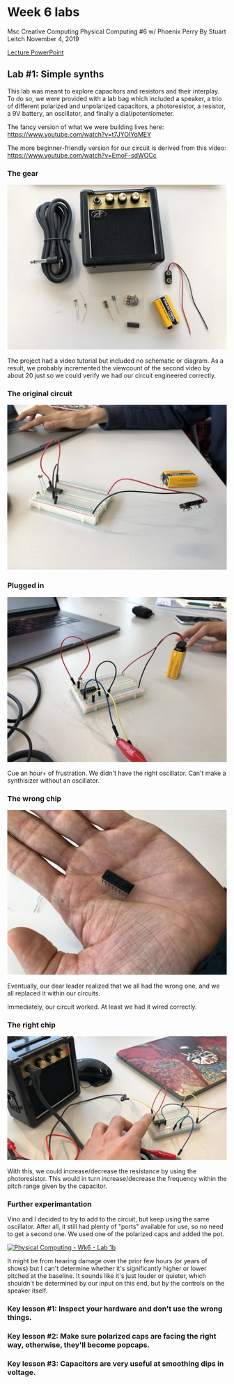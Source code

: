 # Week 6 labs
Msc Creative Computing
Physical Computing #6 w/ Phoenix Perry
By Stuart Leitch
November 4, 2019

[Lecture PowerPoint](https://github.com/phoenixperry/cci-ual-pcomp/blob/master/week06/week06.pdf)

## Lab #1: Simple synths
This lab was meant to explore capacitors and resistors and their interplay. To do so, we were provided with a lab bag which included a speaker, a trio of different polarized and unpolarized capacitors, a photoresistor, a resistor, a 9V battery, an oscillator, and finally a dial/potentiometer. 

The fancy version of what we were building lives here: https://www.youtube.com/watch?v=t7JYOIYqMEY

The more beginner-friendly version for our circuit is derived from this video: https://www.youtube.com/watch?v=EmoF-sdWOCc 

### The gear
![The gear](https://github.com/Toruitas/pcomp/blob/master/wk6/0_gear.JPG)

The project had a video tutorial but included no schematic or diagram. As a result, we probably incremented the viewcount of the second video by about 20 just so we could verify we had our circuit engineered correctly.

### The original circuit
![The original circuit](https://github.com/Toruitas/pcomp/blob/master/wk6/1_original_setup.JPG)

### Plugged in
![Plugged in](https://github.com/Toruitas/pcomp/blob/master/wk6/2_plugged_in.JPG)

Cue an hour+ of frustration. We didn't have the right oscillator. Can't make a synthisizer without an oscillator.

### The wrong chip
![The wrong chip](https://github.com/Toruitas/pcomp/blob/master/wk6/3_bad_chip.JPG)

Eventually, our dear leader realized that we all had the wrong one, and we all replaced it within our circuits.

Immediately, our circuit worked. At least we had it wired correctly. 

### The right chip
[![Physical Computing - Wk6 - Lab 1a](https://github.com/Toruitas/pcomp/blob/master/wk6/4_good_touch.JPG)](https://youtu.be/coa9hnEuwyY "Physical Computing - Wk6 - Lab 1a")

With this, we could increase/decrease the resistance by using the photoresistor. This would in turn increase/decrease the frequency within the pitch range given by the capacitor.

### Further experimantation

Vino and I decided to try to add to the circuit, but keep using the same oscillator. After all, it still had plenty of "ports" available for use, so no need to get a second one. We used one of the polarized caps and added the pot. 

[![Physical Computing - Wk6 - Lab 1b](https://github.com/Toruitas/pcomp/blob/master/wk6/5a_with_dial_works.JPG)](https://youtu.be/Kl1jHvoML2A "Physical Computing - Wk6 - Lab 1b")

It might be from hearing damage over the prior few hours (or years of shows) but I can't determine whether it's significantly higher or lower pitched at the baseline. It sounds like it's just louder or quieter, which shouldn't be determined by our input on this end, but by the controls on the speaker itself. 

### Key lesson #1: Inspect your hardware and don't use the wrong things.
### Key lesson #2: Make sure polarized caps are facing the right way, otherwise, they'll become popcaps. 
### Key lesson #3: Capacitors are very useful at smoothing dips in voltage. 